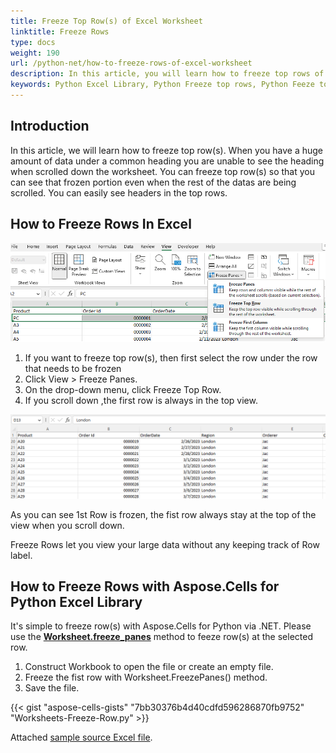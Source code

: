 ```yaml
---
title: Freeze Top Row(s) of Excel Worksheet
linktitle: Freeze Rows
type: docs
weight: 190
url: /python-net/how-to-freeze-rows-of-excel-worksheet
description: In this article, you will learn how to freeze top rows of Excel Worksheets programmatically using using Aspose.Cells for Python via .NET APIs.
keywords: Python Excel Library, Python Freeze top rows, Python Feeze top row.
---
```


## **Introduction**

In this article, we will learn how to freeze top row(s). When you have a huge amount of data under a common heading you are unable to see the heading when scrolled down the worksheet. You can freeze top row(s) so that you can see that frozen portion even when the rest of the datas are being scrolled. You can easily see headers in the top rows.

## **How to Freeze Rows In Excel**

**![Freeze top row(s) in Excel](Freeze-Rows.png)**


1. If you want to freeze top row(s), then first select the row under the row that needs to be frozen
2. Click View > Freeze Panes.
3. On the drop-down menu, click Freeze Top Row.
4. If you scroll down ,the first row is always in the top view.

**![Fonzen row](Frozen-Row.png)**

As you can see 1st Row is frozen, the fist row always stay at the top of the view when you scroll down.

Freeze Rows let you view your large data without any keeping track of Row label.




## **How to Freeze Rows with Aspose.Cells for Python Excel Library**
It's simple to freeze row(s) with Aspose.Cells for Python via .NET. Please use the [**Worksheet.freeze_panes**](https://reference.aspose.com/cells/python-net/aspose.cells/worksheet/freeze_panes/#str-int-int) method to feeze row(s) at the selected row.
1. Construct Workbook to open the file or create an empty file.
2. Freeze the fist row with Worksheet.FreezePanes() method.
3. Save the file.

{{< gist "aspose-cells-gists" "7bb30376b4d40cdfd596286870fb9752" "Worksheets-Freeze-Row.py" >}}

Attached [sample source Excel file](../Freeze.xlsx).
